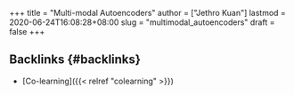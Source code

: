 +++
title = "Multi-modal Autoencoders"
author = ["Jethro Kuan"]
lastmod = 2020-06-24T16:08:28+08:00
slug = "multimodal_autoencoders"
draft = false
+++

## Backlinks {#backlinks}

- [Co-learning]({{< relref "colearning" >}})
